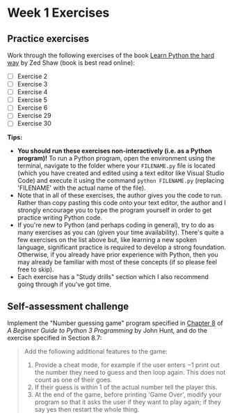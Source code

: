 # Week 1 Exercises

## Practice exercises

Work through the following exercises of the book [Learn Python the hard
way](https://libsearch.ncl.ac.uk/primo-explore/fulldisplay?docid=NCL_ALMA51198886720002411&context=L&vid=NEWUI&lang=en_US&search_scope=NotPC&adaptor=Local%20Search%20Engine&tab=default_tab&query=any,contains,Learn%20Python%20the%20Hard%20Way&offset=0)
by Zed Shaw (book is best read online):

- [ ] Exercise 2 
- [ ] Exercise 3
- [ ] Exercise 4
- [ ] Exercise 5
- [ ] Exercise 6
- [ ] Exercise 29
- [ ] Exercise 30

**Tips:**

- **You should run these exercises non-interactively (i.e. as a Python program)!** To run a Python
  program, open the environment using the terminal, navigate to the folder where your `FILENAME.py`
  file is located (which you have created and edited using a text editor like Visual Studio Code)
  and execute it using the command `python FILENAME.py` (replacing 'FILENAME' with the actual name
  of the file).
- Note that in all of these exercises, the author gives you the code to run. Rather than copy
  pasting this code onto your text editor, the author and I strongly encourage you to type the
  program yourself in order to get practice writing Python code.
- If you're new to Python (and perhaps coding in general), try to do as many exercises as you can
  (given your time availability). There's quite a few exercises on the list above but, like learning
  a new spoken language, significant practice is required to develop a strong foundation. Otherwise,
  if you already have prior experience with Python, then you may already be familiar with most of
  these concepts (if so please feel free to skip).
- Each exercise has a "Study drills" section which I also recommend going through if you've got
  time.

## Self-assessment challenge

Implement the "Number guessing game" program specified in [Chapter 8]() of *A Beginner Guide to
Python 3 Programming* by John Hunt, and do the exercise specified in Section 8.7:

> Add the following additional features to the game:
>
> 1. Provide a cheat mode, for example if the user enters −1 print out the number they need to guess
> and then loop again. This does not count as one of their goes.
> 2. If their guess is within 1 of the actual number tell the player this.
> 3. At the end of the game, before printing 'Game Over', modify your program so that it asks the
> user if they want to play again; if they say yes then restart the whole thing.